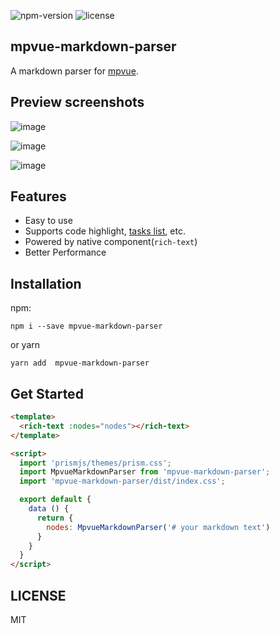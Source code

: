 ![npm-version](https://img.shields.io/npm/v/mpvue-markdown-parser.svg) ![license](https://img.shields.io/npm/l/mpvue-markdown-parser.svg)

## mpvue-markdown-parser
A markdown parser for [mpvue](https://github.com/Meituan-Dianping/mpvue).

## Preview screenshots
![image](https://user-images.githubusercontent.com/7871813/41889248-1d536e54-793c-11e8-9614-ee3dd9dd3003.png)

![image](https://user-images.githubusercontent.com/7871813/41889242-16a1661a-793c-11e8-9fba-ce7d865a5ea2.png)

![image](https://user-images.githubusercontent.com/7871813/41889252-2509b680-793c-11e8-8d85-2dbff6149e68.png)

## Features
* Easy to use
* Supports code highlight, [tasks list](https://blog.github.com/2014-04-28-task-lists-in-all-markdown-documents/), etc.
* Powered by native component(`rich-text`)
* Better Performance

## Installation

npm:

```
npm i --save mpvue-markdown-parser
```
or yarn

```
yarn add  mpvue-markdown-parser
```
## Get Started

```html
<template>
  <rich-text :nodes="nodes"></rich-text>
</template>

<script>
  import 'prismjs/themes/prism.css';
  import MpvueMarkdownParser from 'mpvue-markdown-parser';
  import 'mpvue-markdown-parser/dist/index.css';

  export default {
    data () {
      return {
        nodes: MpvueMarkdownParser('# your markdown text')
      }
    }
  }
</script>
```

## LICENSE
MIT